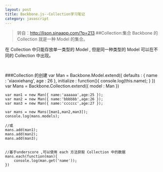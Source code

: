```yaml
---
layout: post
title: Backbone.js--Collection学习笔记
category: javascript
---
```


>转自：<http://lison.sinaapp.com/?p=213>
##Collection:集合
Backbone 的 Collection 就是一种 Model 的集合。

在 Collection 中只能存放单一类型的 Model , 但是同一种类型的 Model 可以在不同的 Collection 中出现。

&nbsp;

###Collection 的创建
    var Man = Backbone.Model.extend({
        defaults : {
            name : 'xiaoxiehang',
            age : 26
        },
        initialize : function(){
            console.log(this.name);
        }
    })
    var Mans = Backbone.Collection.extend({
        model : Man
    })

    var man1 = new Man({ name:'aaaaaa',age:25 });
    var man2 = new Man({ name:'bbbbbb',age:26 });
    var man3 = new Man({ name:'cccccc',age:27 });

    var mans = new Mans([man1,man2,man3]);
    console.log(mans.models);

    //或    
    mans.add(man1);
    mans.add(man2);
    mans.add(man3);


    //基于underscore ,可以使用 each 方法获取 Collection 中的数据
    mans.each(function(man){
        console.log(man.get('name'));
    })